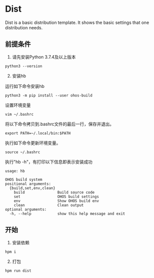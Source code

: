 # Dist

Dist is a basic distribution template. It shows the basic settings that one distribution needs.

## 前提条件

1. 请先安装Python 3.7.4及以上版本

```
python3 --version
```

2. 安装hb

运行如下命令安装hb

```
python3 -m pip install --user ohos-build
```

设置环境变量

```
vim ~/.bashrc
```

将以下命令拷贝到.bashrc文件的最后一行，保存并退出。

```
export PATH=~/.local/bin:$PATH
```

执行如下命令更新环境变量。

```
source ~/.bashrc
```

执行"hb -h"，有打印以下信息即表示安装成功

```
usage: hb

OHOS build system
positional arguments:
  {build,set,env,clean}
    build               Build source code
    set                 OHOS build settings
    env                 Show OHOS build env
    clean               Clean output
optional arguments:
  -h, --help            show this help message and exit
```

## 开始

1. 安装依赖

```
hpm i
```

2. 打包

```
hpm run dist
```
